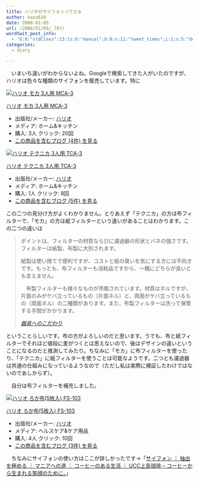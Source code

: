 ```yaml
---
title: ハリオのサイフォンってさぁ
author: kazu634
date: 2008-01-05
url: /2008/01/05/_787/
wordtwit_post_info:
  - 'O:8:"stdClass":13:{s:6:"manual";b:0;s:11:"tweet_times";i:1;s:5:"delay";i:0;s:7:"enabled";i:1;s:10:"separation";s:2:"60";s:7:"version";s:3:"3.7";s:14:"tweet_template";b:0;s:6:"status";i:2;s:6:"result";a:0:{}s:13:"tweet_counter";i:2;s:13:"tweet_log_ids";a:1:{i:0;i:3577;}s:9:"hash_tags";a:0:{}s:8:"accounts";a:1:{i:0;s:7:"kazu634";}}'
categories:
  - diary

---
```

<div class="section">
<p>
    　いまいち違いがわからないよね。Googleで検索してきた人がいたのですが、ハリオは色々な種類のサイフォンを販売しています。特に
</p>
  
<div class="hatena-asin-detail">
<a href="http://www.amazon.co.jp/dp/B000IKLQUK/?tag=hatena_st1-22&ascsubtag=d-7ibv" onclick="__gaTracker('send', 'event', 'outbound-article', 'http://www.amazon.co.jp/dp/B000IKLQUK/?tag=hatena_st1-22&ascsubtag=d-7ibv', '');"><img src="https://images-na.ssl-images-amazon.com/images/I/41J7YvzYdXL._SL160_.jpg" class="hatena-asin-detail-image" alt="ハリオ モカ 3人用 MCA-3" title="ハリオ モカ 3人用 MCA-3" /></a></p> 
    
<div class="hatena-asin-detail-info">
<p class="hatena-asin-detail-title">
<a href="http://www.amazon.co.jp/dp/B000IKLQUK/?tag=hatena_st1-22&ascsubtag=d-7ibv" onclick="__gaTracker('send', 'event', 'outbound-article', 'http://www.amazon.co.jp/dp/B000IKLQUK/?tag=hatena_st1-22&ascsubtag=d-7ibv', 'ハリオ モカ 3人用 MCA-3');">ハリオ モカ 3人用 MCA-3</a>
</p>
      
<ul>
<li>
<span class="hatena-asin-detail-label">出版社/メーカー:</span> <a href="http://d.hatena.ne.jp/keyword/%A5%CF%A5%EA%A5%AA" onclick="__gaTracker('send', 'event', 'outbound-article', 'http://d.hatena.ne.jp/keyword/%A5%CF%A5%EA%A5%AA', 'ハリオ');" class="keyword">ハリオ</a>
</li>
<li>
<span class="hatena-asin-detail-label">メディア:</span> ホーム&キッチン
</li>
<li>
<span class="hatena-asin-detail-label">購入</span>: 3人 <span class="hatena-asin-detail-label">クリック</span>: 20回
</li>
<li>
<a href="http://d.hatena.ne.jp/asin/B000IKLQUK" onclick="__gaTracker('send', 'event', 'outbound-article', 'http://d.hatena.ne.jp/asin/B000IKLQUK', 'この商品を含むブログ (4件) を見る');" target="_blank">この商品を含むブログ (4件) を見る</a>
</li>
</ul>
</div>
    
<div class="hatena-asin-detail-foot">
</div>
</div>
  
<div class="hatena-asin-detail">
<a href="http://www.amazon.co.jp/dp/B000IKLQY6/?tag=hatena_st1-22&ascsubtag=d-7ibv" onclick="__gaTracker('send', 'event', 'outbound-article', 'http://www.amazon.co.jp/dp/B000IKLQY6/?tag=hatena_st1-22&ascsubtag=d-7ibv', '');"><img src="https://images-na.ssl-images-amazon.com/images/I/41zCloAwOtL._SL160_.jpg" class="hatena-asin-detail-image" alt="ハリオ テクニカ 3人用 TCA-3" title="ハリオ テクニカ 3人用 TCA-3" /></a></p> 
    
<div class="hatena-asin-detail-info">
<p class="hatena-asin-detail-title">
<a href="http://www.amazon.co.jp/dp/B000IKLQY6/?tag=hatena_st1-22&ascsubtag=d-7ibv" onclick="__gaTracker('send', 'event', 'outbound-article', 'http://www.amazon.co.jp/dp/B000IKLQY6/?tag=hatena_st1-22&ascsubtag=d-7ibv', 'ハリオ テクニカ 3人用 TCA-3');">ハリオ テクニカ 3人用 TCA-3</a>
</p>
      
<ul>
<li>
<span class="hatena-asin-detail-label">出版社/メーカー:</span> <a href="http://d.hatena.ne.jp/keyword/%A5%CF%A5%EA%A5%AA" onclick="__gaTracker('send', 'event', 'outbound-article', 'http://d.hatena.ne.jp/keyword/%A5%CF%A5%EA%A5%AA', 'ハリオ');" class="keyword">ハリオ</a>
</li>
<li>
<span class="hatena-asin-detail-label">メディア:</span> ホーム&キッチン
</li>
<li>
<span class="hatena-asin-detail-label">購入</span>: 1人 <span class="hatena-asin-detail-label">クリック</span>: 8回
</li>
<li>
<a href="http://d.hatena.ne.jp/asin/B000IKLQY6" onclick="__gaTracker('send', 'event', 'outbound-article', 'http://d.hatena.ne.jp/asin/B000IKLQY6', 'この商品を含むブログ (5件) を見る');" target="_blank">この商品を含むブログ (5件) を見る</a>
</li>
</ul>
</div>
    
<div class="hatena-asin-detail-foot">
</div>
</div>
  
<p>
    この二つの見分け方がよくわかりません。とりあえず「テクニカ」の方は布フィルターで、「モカ」の方は紙フィルターという違いがあることはわかります。この二つの違いは
</p>
  
<blockquote title="器具へのこだわり" cite="http://home.att.ne.jp/sun/luke/sub1.html">
<p>
      ポイントは、フィルターの材質ならびに濾過器の形状とバネの強さです。フィルターは紙製、布製に大別されます。
</p>
    
<p>
      紙製は使い捨てで便利ですが、コストと紙の臭いを気にする方には不向きです。もっとも、布フィルターも消耗品ですから、一概にどちらが良いとも言えません。
</p>
    
<p>
      　布製フィルターも様々なものが市販されています。材質はネルですが、片面のみがケバ立っているもの（片面ネル）と、両面がケバ立っているもの（両面ネル）の二種類があります。また、布製フィルターは洗って保管する手間がかかります。
</p>
    
<p>
<cite><a href="http://home.att.ne.jp/sun/luke/sub1.html" onclick="__gaTracker('send', 'event', 'outbound-article', 'http://home.att.ne.jp/sun/luke/sub1.html', '器具へのこだわり');" target="_blank">器具へのこだわり</a></cite>
</p>
</blockquote>
  
<p>
    ということらしいです。布の方がよろしいのだと思います。うでも、布と紙フィルターでそれほど値段に差がつくとは思えないので、後はデザインの違いということになるのだと推測してみたり。ちなみに「モカ」に布フィルターを使ったり、「テクニカ」に紙フィルターを使うことは可能なようです。二つとも濾過器は共通の仕組みになっているようなので（ただし私は実際に検証したわけではないのであしからず）。
</p>
  
<p>
    　自分は布フィルターを補充しました。
</p>
  
<div class="hatena-asin-detail">
<a href="http://www.amazon.co.jp/dp/B000IGOTW6/?tag=hatena_st1-22&ascsubtag=d-7ibv" onclick="__gaTracker('send', 'event', 'outbound-article', 'http://www.amazon.co.jp/dp/B000IGOTW6/?tag=hatena_st1-22&ascsubtag=d-7ibv', '');"><img src="https://images-na.ssl-images-amazon.com/images/I/418Q6S5FW9L._SL160_.jpg" class="hatena-asin-detail-image" alt="ハリオ ろか布(5枚入) FS-103" title="ハリオ ろか布(5枚入) FS-103" /></a></p> 
    
<div class="hatena-asin-detail-info">
<p class="hatena-asin-detail-title">
<a href="http://www.amazon.co.jp/dp/B000IGOTW6/?tag=hatena_st1-22&ascsubtag=d-7ibv" onclick="__gaTracker('send', 'event', 'outbound-article', 'http://www.amazon.co.jp/dp/B000IGOTW6/?tag=hatena_st1-22&ascsubtag=d-7ibv', 'ハリオ ろか布(5枚入) FS-103');">ハリオ ろか布(5枚入) FS-103</a>
</p>
      
<ul>
<li>
<span class="hatena-asin-detail-label">出版社/メーカー:</span> <a href="http://d.hatena.ne.jp/keyword/%A5%CF%A5%EA%A5%AA" onclick="__gaTracker('send', 'event', 'outbound-article', 'http://d.hatena.ne.jp/keyword/%A5%CF%A5%EA%A5%AA', 'ハリオ');" class="keyword">ハリオ</a>
</li>
<li>
<span class="hatena-asin-detail-label">メディア:</span> ヘルスケア&ケア用品
</li>
<li>
<span class="hatena-asin-detail-label">購入</span>: 4人 <span class="hatena-asin-detail-label">クリック</span>: 10回
</li>
<li>
<a href="http://d.hatena.ne.jp/asin/B000IGOTW6" onclick="__gaTracker('send', 'event', 'outbound-article', 'http://d.hatena.ne.jp/asin/B000IGOTW6', 'この商品を含むブログ (3件) を見る');" target="_blank">この商品を含むブログ (3件) を見る</a>
</li>
</ul>
</div>
    
<div class="hatena-asin-detail-foot">
</div>
</div>
  
<p>
    　ちなみにサイフォンの使い方はここが詳しかったです→「<a href="http://www.ucc.co.jp/coffee/mania/master/syphon.html" onclick="__gaTracker('send', 'event', 'outbound-article', 'http://www.ucc.co.jp/coffee/mania/master/syphon.html', 'サイフォン ｜ 抽出を極める ｜ マニアへの道 ｜ コーヒーのある生活 ｜ UCC上島珈琲 &#8211; コーヒーから生まれる笑顔のために。');" target="_blank">サイフォン ｜ 抽出を極める ｜ マニアへの道 ｜ コーヒーのある生活 ｜ UCC上島珈琲 &#8211; コーヒーから生まれる笑顔のために。</a>」
</p>
</div>
